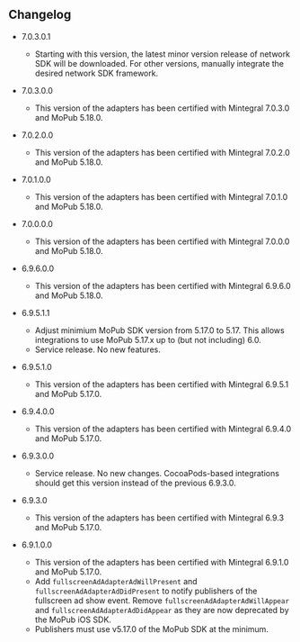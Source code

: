 ## Changelog
* 7.0.3.0.1
   * Starting with this version, the latest minor version release of network SDK will be downloaded. For other versions, manually integrate the desired network SDK framework.

* 7.0.3.0.0
   * This version of the adapters has been certified with Mintegral 7.0.3.0 and MoPub 5.18.0.

* 7.0.2.0.0
   * This version of the adapters has been certified with Mintegral 7.0.2.0 and MoPub 5.18.0.

* 7.0.1.0.0
   * This version of the adapters has been certified with Mintegral 7.0.1.0 and MoPub 5.18.0.

* 7.0.0.0.0
   * This version of the adapters has been certified with Mintegral 7.0.0.0 and MoPub 5.18.0.

* 6.9.6.0.0
   * This version of the adapters has been certified with Mintegral 6.9.6.0 and MoPub 5.18.0.

* 6.9.5.1.1
   * Adjust minimium MoPub SDK version from 5.17.0 to 5.17. This allows integrations to use MoPub 5.17.x up to (but not including) 6.0.
   * Service release. No new features. 

* 6.9.5.1.0
   * This version of the adapters has been certified with Mintegral 6.9.5.1 and MoPub 5.17.0.

* 6.9.4.0.0
   * This version of the adapters has been certified with Mintegral 6.9.4.0 and MoPub 5.17.0.

* 6.9.3.0.0
   * Service release. No new changes. CocoaPods-based integrations should get this version instead of the previous 6.9.3.0.

* 6.9.3.0
   * This version of the adapters has been certified with Mintegral 6.9.3 and MoPub 5.17.0.

* 6.9.1.0.0
   * This version of the adapters has been certified with Mintegral 6.9.1.0 and MoPub 5.17.0.
   * Add `fullscreenAdAdapterAdWillPresent` and `fullscreenAdAdapterAdDidPresent` to notify publishers of the fullscreen ad show event. Remove `fullscreenAdAdapterAdWillAppear` and  `fullscreenAdAdapterAdDidAppear` as they are now deprecated by the MoPub iOS SDK.
   * Publishers must use v5.17.0 of the MoPub SDK at the minimum.
